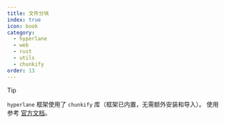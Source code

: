 ```yaml
---
title: 文件分块
index: true
icon: book
category:
  - hyperlane
  - web
  - rust
  - utils
  - chunkify
order: 13
---
```


<Share colorful />

> [!tip]
>
> `hyperlane` 框架使用了 `chunkify` 库（框架已内置，无需额外安装和导入）。
> 使用参考 [官方文档](../../chunkify/README.md)。

<Bottom />
